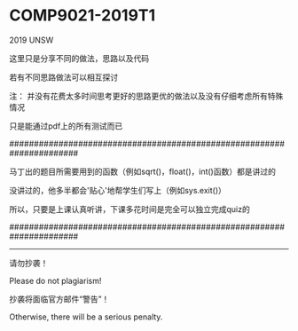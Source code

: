 # COMP9021-2019T1
2019 UNSW

这里只是分享不同的做法，思路以及代码

若有不同思路做法可以相互探讨

注：
并没有花费太多时间思考更好的思路更优的做法以及没有仔细考虑所有特殊情况

只是能通过pdf上的所有测试而已

######################################################################

马丁出的题目所需要用到的函数（例如sqrt()，float()，int()函数）都是讲过的

没讲过的，他多半都会'贴心'地帮学生们写上（例如sys.exit()）

所以，只要是上课认真听讲，下课多花时间是完全可以独立完成quiz的

######################################################################

---------------------------
请勿抄袭！

Please do not plagiarism!

抄袭将面临官方邮件“警告”！

Otherwise, there will be a serious penalty. 
